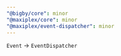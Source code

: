 ```yaml
---
"@bigby/core": minor
"@maxiplex/core": minor
"@maxiplex/event-dispatcher": minor
---
```


`Event` -> `EventDispatcher`
